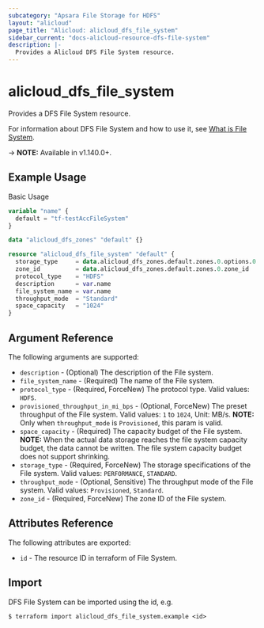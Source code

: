 ```yaml
---
subcategory: "Apsara File Storage for HDFS"
layout: "alicloud"
page_title: "Alicloud: alicloud_dfs_file_system"
sidebar_current: "docs-alicloud-resource-dfs-file-system"
description: |-
  Provides a Alicloud DFS File System resource.
---
```


# alicloud\_dfs\_file\_system

Provides a DFS File System resource.

For information about DFS File System and how to use it, see [What is File System](https://www.alibabacloud.com/help/doc-detail/207144.htm).

-> **NOTE:** Available in v1.140.0+.

## Example Usage

Basic Usage

```terraform
variable "name" {
  default = "tf-testAccFileSystem"
}

data "alicloud_dfs_zones" "default" {}

resource "alicloud_dfs_file_system" "default" {
  storage_type     = data.alicloud_dfs_zones.default.zones.0.options.0.storage_type
  zone_id          = data.alicloud_dfs_zones.default.zones.0.zone_id
  protocol_type    = "HDFS"
  description      = var.name
  file_system_name = var.name
  throughput_mode  = "Standard"
  space_capacity   = "1024"
}
```

## Argument Reference

The following arguments are supported:

* `description` - (Optional) The description of the File system.
* `file_system_name` - (Required) The name of the File system.
* `protocol_type` - (Required, ForceNew) The protocol type. Valid values: `HDFS`.
* `provisioned_throughput_in_mi_bps` - (Optional, ForceNew) The preset throughput of the File system. Valid values: `1` to `1024`, Unit: MB/s. **NOTE:** Only when `throughput_mode` is `Provisioned`, this param is valid.
* `space_capacity` - (Required) The capacity budget of the File system. **NOTE:** When the actual data storage reaches the file system capacity budget, the data cannot be written. The file system capacity budget does not support shrinking.
* `storage_type` - (Required, ForceNew) The storage specifications of the File system. Valid values: `PERFORMANCE`, `STANDARD`.
* `throughput_mode` - (Optional, Sensitive) The throughput mode of the File system. Valid values: `Provisioned`, `Standard`.
* `zone_id` - (Required, ForceNew) The zone ID of the File system.

## Attributes Reference

The following attributes are exported:

* `id` - The resource ID in terraform of File System.

## Import

DFS File System can be imported using the id, e.g.

```shell
$ terraform import alicloud_dfs_file_system.example <id>
```
